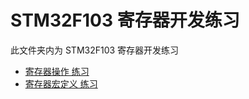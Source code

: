 # STM32F103 寄存器开发练习

此文件夹内为 STM32F103 寄存器开发练习

- [寄存器操作 练习](00_Keil_Register_Project/)
- [寄存器宏定义 练习](01_Misc_Practice/)
